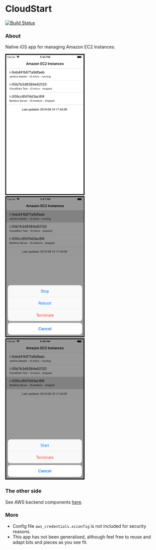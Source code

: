 # CloudStart

[![Build Status](https://travis-ci.com/automatictester/cloudstart.svg?branch=master)](https://travis-ci.com/automatictester/cloudstart)

### About
Native iOS app for managing Amazon EC2 instances.

<img src="screenshots/s1.png" height="445" width="250" style="border:1px solid black" alt=""> <img src="screenshots/s2.png" height="445" width="250" style="border:1px solid black" alt=""> <img src="screenshots/s3.png" height="445" width="250" style="border:1px solid black" alt="">

### The other side
See AWS backend components [here](https://github.com/automatictester/cloudstart-backend).

### More
- Config file `aws_credentials.xcconfig` is not included for security reasons.
- This app has not been generalised, although feel free to reuse and adapt bits and pieces as you see fit.

